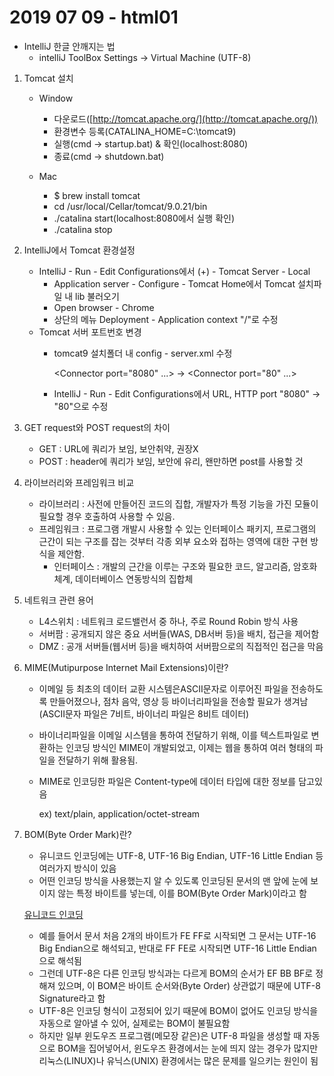 # 2019 07 09 - html01

- IntelliJ 한글 안깨지는 법
    - intelliJ ToolBox Settings → Virtual Machine (UTF-8)

1. Tomcat 설치
    - Window
        - 다운로드([http://tomcat.apache.org/](http://tomcat.apache.org/))
        - 환경변수 등록(CATALINA_HOME=C:\tomcat9)
        - 실행(cmd → startup.bat) & 확인(localhost:8080)
        - 종료(cmd → shutdown.bat)

    - Mac
        - $ brew install tomcat
        - cd /usr/local/Cellar/tomcat/9.0.21/bin
        - ./catalina start(localhost:8080에서 실행 확인)
        - ./catalina stop

2. IntelliJ에서 Tomcat 환경설정
    - IntelliJ - Run - Edit Configurations에서 (+) - Tomcat Server - Local
        - Application server - Configure - Tomcat Home에서 Tomcat 설치파일 내 lib 불러오기
        - Open browser - Chrome
        - 상단의 메뉴 Deployment - Application context "/"로 수정
    - Tomcat 서버 포트번호 변경
        - tomcat9 설치폴더 내 config - server.xml 수정

            <Connector port="8080" ...> → <Connector port="80" ...>

        - IntelliJ - Run - Edit Configurations에서 URL, HTTP port "8080" → "80"으로 수정

3. GET request와 POST request의 차이

    - GET : URL에 쿼리가 보임, 보안취약, 권장X
    - POST : header에 쿼리가 보임, 보안에 유리, 왠만하면 post를 사용할 것

4. 라이브러리와 프레임워크 비교

    - 라이브러리 : 사전에 만들어진 코드의 집합, 개발자가 특정 기능을 가진 모듈이 필요할 경우 호출하여 사용할 수 있음.
    - 프레임워크 : 프로그램 개발시 사용할 수 있는 인터페이스 패키지, 프로그램의 근간이 되는 구조를 잡는 것부터 각종 외부 요소와 접하는 영역에 대한 구현 방식을 제안함.
        - 인터페이스 : 개발의 근간을 이루는 구조와 필요한 코드, 알고리즘, 암호화체계, 데이터베이스 연동방식의 집합체

5. 네트워크 관련 용어

    - L4스위치 : 네트워크 로드밸런서 중 하나, 주로 Round Robin 방식 사용
    - 서버팜 : 공개되지 않은 중요 서버들(WAS, DB서버 등)을 배치, 접근을 제어함
    - DMZ : 공개 서버들(웹서버 등)을 배치하여 서버팜으로의 직접적인 접근을 막음

6. MIME(Mutipurpose Internet Mail Extensions)이란?

    - 이메일 등 최초의 데이터 교환 시스템은ASCII문자로 이루어진 파일을 전송하도록 만들어졌으나, 점차 음악, 영상 등 바이너리파일을 전송할 필요가 생겨남(ASCII문자 파일은 7비트, 바이너리 파일은 8비트 데이터)
    - 바이너리파일을 이메일 시스템을 통하여 전달하기 위해, 이를 텍스트파일로 변환하는 인코딩 방식인 MIME이 개발되었고, 이제는 웹을 통하여 여러 형태의 파일을 전달하기 위해 활용됨.
    - MIME로 인코딩한 파일은 Content-type에 데이터 타입에 대한 정보를 담고있음

        ex) text/plain, application/octet-stream

7. BOM(Byte Order Mark)란?

    - 유니코드 인코딩에는 UTF-8, UTF-16 Big Endian, UTF-16 Little Endian 등 여러가지 방식이 있음
    - 어떤 인코딩 방식을 사용했는지 알 수 있도록 인코딩된 문서의 맨 앞에 눈에 보이지 않는 특정 바이트를 넣는데, 이를 BOM(Byte Order Mark)이라고 함

    [유니코드 인코딩](./Untitled-fe1facf3-c84f-43b8-a47e-e3cbf9dd140b.csv)

    - 예를 들어서 문서 처음 2개의 바이트가 FE FF로 시작되면 그 문서는 UTF-16 Big Endian으로 해석되고, 반대로 FF FE로 시작되면 UTF-16 Little Endian으로 해석됨
    - 그런데 UTF-8은 다른 인코딩 방식과는 다르게 BOM의 순서가 EF BB BF로 정해져 있으며, 이 BOM은 바이트 순서와(Byte Order) 상관없기 때문에 UTF-8 Signature라고 함
    - UTF-8은 인코딩 형식이 고정되어 있기 때문에 BOM이 없어도 인코딩 방식을 자동으로 알아낼 수 있어, 실제로는 BOM이 불필요함
    - 하지만 일부 윈도우즈 프로그램(메모장 같은)은 UTF-8 파일을 생성할 때 자동으로 BOM을 집어넣어서, 윈도우즈 환경에서는 눈에 띄지 않는 경우가 많지만 리눅스(LINUX)나 유닉스(UNIX) 환경에서는 많은 문제를 일으키는 원인이 됨
